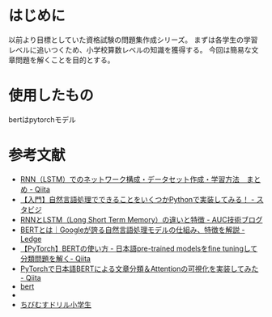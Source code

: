 # はじめに
以前より目標としていた資格試験の問題集作成シリーズ。
まずは各学生の学習レベルに追いつくため、小学校算数レベルの知識を獲得する。
今回は簡易な文章問題を解くことを目的とする。




# 使用したもの
bertはpytorchモデル




# 参考文献
- [RNN（LSTM）でのネットワーク構成・データセット作成・学習方法　まとめ - Qiita](https://qiita.com/MENDY/items/99da56f61f9af51dda15)
- [【入門】自然言語処理でできることをいくつかPythonで実装してみる！ - スタビジ](https://toukei-lab.com/natural-language-python)
- [RNNとLSTM（Long Short Term Memory）の違いと特徴 - AUC技術ブログ](https://www.acceluniverse.com/blog/developers/2019/07/lstm.html)
- [BERTとは｜Googleが誇る自然言語処理モデルの仕組み、特徴を解説 - Ledge](https://ledge.ai/bert/)
- [【PyTorch】BERTの使い方 - 日本語pre-trained modelsをfine tuningして分類問題を解く- Qiita](https://qiita.com/kenta1984/items/7f3a5d859a15b20657f3)
- [PyTorchで日本語BERTによる文章分類＆Attentionの可視化を実装してみた - Qiita](https://qiita.com/m__k/items/e312ddcf9a3d0ea64d72)
- [bert](https://huggingface.co/transformers/index.html)
- [](https://colab.research.google.com/github/huggingface/notebooks/blob/master/examples/text_classification.ipynb)
- [ちびむすドリル小学生](https://happylilac.net/mu1605121851.html)